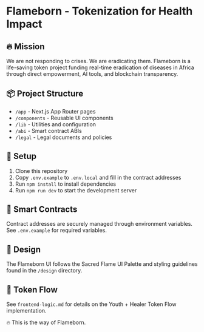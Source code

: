 # Flameborn - Tokenization for Health Impact

## 🔥 Mission
We are not responding to crises. We are eradicating them. Flameborn is a life-saving token project funding real-time eradication of diseases in Africa through direct empowerment, AI tools, and blockchain transparency.

## 📦 Project Structure
- `/app` - Next.js App Router pages
- `/components` - Reusable UI components
- `/lib` - Utilities and configuration
- `/abi` - Smart contract ABIs
- `/legal` - Legal documents and policies

## 🔧 Setup
1. Clone this repository
2. Copy `.env.example` to `.env.local` and fill in the contract addresses
3. Run `npm install` to install dependencies
4. Run `npm run dev` to start the development server

## 🔐 Smart Contracts
Contract addresses are securely managed through environment variables. See `.env.example` for required variables.

## 🎨 Design
The Flameborn UI follows the Sacred Flame UI Palette and styling guidelines found in the `/design` directory.

## 🧠 Token Flow
See `frontend-logic.md` for details on the Youth + Healer Token Flow implementation.

🔥 This is the way of Flameborn.

